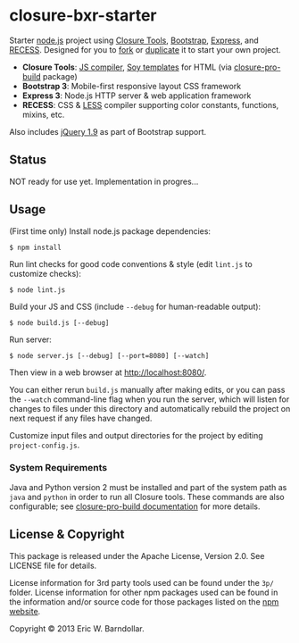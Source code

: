 closure-bxr-starter
===================

Starter [node.js](http://nodejs.org) project using [Closure Tools](http://developers.google.com/closure), [Bootstrap](http://getbootstrap.com), [Express](http://expressjs.com), and [RECESS](http://twitter.github.io/recess). Designed for you to [fork](http://help.github.com/articles/fork-a-repo) or [duplicate](http://help.github.com/articles/duplicating-a-repository) it to start your own project.

- **Closure Tools**: [JS compiler](https://developers.google.com/closure/compiler), [Soy templates](http://developers.google.com/closure/templates) for HTML (via [closure-pro-build](http://github.com/Lindurion/closure-pro-build) package)
- **Bootstrap 3**: Mobile-first responsive layout CSS framework
- **Express 3**: Node.js HTTP server & web application framework
- **RECESS**: CSS & [LESS](http://lesscss.org) compiler supporting color constants, functions, mixins, etc.

Also includes [jQuery 1.9](http://jquery.com) as part of Bootstrap support.


Status
------
NOT ready for use yet. Implementation in progres...


Usage
-----
(First time only) Install node.js package dependencies:

    $ npm install

Run lint checks for good code conventions & style (edit `lint.js` to customize checks):

    $ node lint.js

Build your JS and CSS (include `--debug` for human-readable output):

    $ node build.js [--debug]

Run server:

    $ node server.js [--debug] [--port=8080] [--watch]

Then view in a web browser at [http://localhost:8080/](http://localhost:8080/).

You can either rerun `build.js` manually after making edits, or you can pass the `--watch` command-line flag when you run the server, which will listen for changes to files under this directory and automatically rebuild the project on next request if any files have changed.

Customize input files and output directories for the project by editing `project-config.js`.


### System Requirements ###

Java and Python version 2 must be installed and part of the system path as `java` and `python` in order to run all Closure tools. These commands are also configurable; see [closure-pro-build documentation](http://github.com/Lindurion/closure-pro-build#system-requirements) for more details.


License & Copyright
-------------------
This package is released under the Apache License, Version 2.0. See LICENSE file for details.

License information for 3rd party tools used can be found under the `3p/` folder. License information for other npm packages used can be found in the information and/or source code for those packages listed on the [npm website](http://npmjs.org/).

Copyright &copy; 2013 Eric W. Barndollar.
